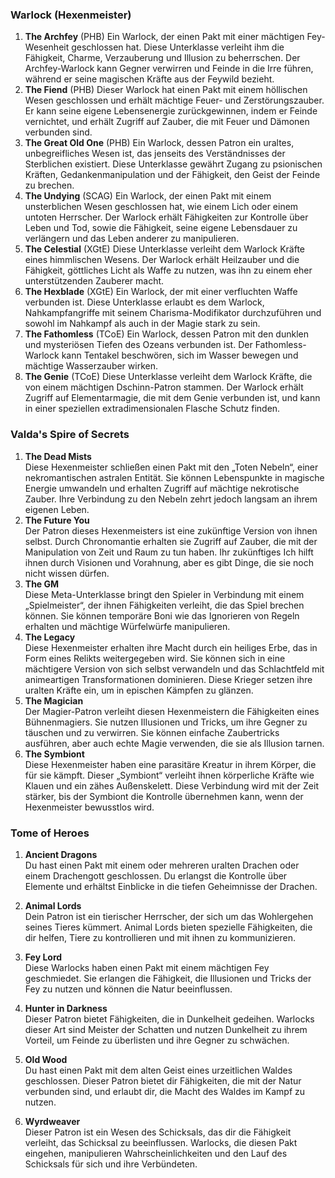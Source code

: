 
### **Warlock (Hexenmeister)**

1. **The Archfey** (PHB)
   Ein Warlock, der einen Pakt mit einer mächtigen Fey-Wesenheit geschlossen hat. Diese Unterklasse verleiht ihm die Fähigkeit, Charme, Verzauberung und Illusion zu beherrschen. Der Archfey-Warlock kann Gegner verwirren und Feinde in die Irre führen, während er seine magischen Kräfte aus der Feywild bezieht.
    <br/>
2. **The Fiend** (PHB)
   Dieser Warlock hat einen Pakt mit einem höllischen Wesen geschlossen und erhält mächtige Feuer- und Zerstörungszauber. Er kann seine eigene Lebensenergie zurückgewinnen, indem er Feinde vernichtet, und erhält Zugriff auf Zauber, die mit Feuer und Dämonen verbunden sind.
    <br/>
3. **The Great Old One** (PHB)
   Ein Warlock, dessen Patron ein uraltes, unbegreifliches Wesen ist, das jenseits des Verständnisses der Sterblichen existiert. Diese Unterklasse gewährt Zugang zu psionischen Kräften, Gedankenmanipulation und der Fähigkeit, den Geist der Feinde zu brechen.
    <br/>
4. **The Undying** (SCAG)
   Ein Warlock, der einen Pakt mit einem unsterblichen Wesen geschlossen hat, wie einem Lich oder einem untoten Herrscher. Der Warlock erhält Fähigkeiten zur Kontrolle über Leben und Tod, sowie die Fähigkeit, seine eigene Lebensdauer zu verlängern und das Leben anderer zu manipulieren.
    <br/>
5. **The Celestial** (XGtE)
   Diese Unterklasse verleiht dem Warlock Kräfte eines himmlischen Wesens. Der Warlock erhält Heilzauber und die Fähigkeit, göttliches Licht als Waffe zu nutzen, was ihn zu einem eher unterstützenden Zauberer macht.
    <br/>
6. **The Hexblade** (XGtE)
   Ein Warlock, der mit einer verfluchten Waffe verbunden ist. Diese Unterklasse erlaubt es dem Warlock, Nahkampfangriffe mit seinem Charisma-Modifikator durchzuführen und sowohl im Nahkampf als auch in der Magie stark zu sein.
    <br/>
7. **The Fathomless** (TCoE)
   Ein Warlock, dessen Patron mit den dunklen und mysteriösen Tiefen des Ozeans verbunden ist. Der Fathomless-Warlock kann Tentakel beschwören, sich im Wasser bewegen und mächtige Wasserzauber wirken.
    <br/>
8. **The Genie** (TCoE)
   Diese Unterklasse verleiht dem Warlock Kräfte, die von einem mächtigen Dschinn-Patron stammen. Der Warlock erhält Zugriff auf Elementarmagie, die mit dem Genie verbunden ist, und kann in einer speziellen extradimensionalen Flasche Schutz finden.
    <br/>


### **Valda's Spire of Secrets**

1. **The Dead Mists**  
    Diese Hexenmeister schließen einen Pakt mit den „Toten Nebeln“, einer nekromantischen astralen Entität. Sie können Lebenspunkte in magische Energie umwandeln und erhalten Zugriff auf mächtige nekrotische Zauber. Ihre Verbindung zu den Nebeln zehrt jedoch langsam an ihrem eigenen Leben.
    <br/>
2. **The Future You**  
    Der Patron dieses Hexenmeisters ist eine zukünftige Version von ihnen selbst. Durch Chronomantie erhalten sie Zugriff auf Zauber, die mit der Manipulation von Zeit und Raum zu tun haben. Ihr zukünftiges Ich hilft ihnen durch Visionen und Vorahnung, aber es gibt Dinge, die sie noch nicht wissen dürfen.
    <br/>
3. **The GM**  
    Diese Meta-Unterklasse bringt den Spieler in Verbindung mit einem „Spielmeister“, der ihnen Fähigkeiten verleiht, die das Spiel brechen können. Sie können temporäre Boni wie das Ignorieren von Regeln erhalten und mächtige Würfelwürfe manipulieren.
    <br/>
4. **The Legacy**  
    Diese Hexenmeister erhalten ihre Macht durch ein heiliges Erbe, das in Form eines Relikts weitergegeben wird. Sie können sich in eine mächtigere Version von sich selbst verwandeln und das Schlachtfeld mit animeartigen Transformationen dominieren. Diese Krieger setzen ihre uralten Kräfte ein, um in epischen Kämpfen zu glänzen.
    <br/>
5. **The Magician**  
    Der Magier-Patron verleiht diesen Hexenmeistern die Fähigkeiten eines Bühnenmagiers. Sie nutzen Illusionen und Tricks, um ihre Gegner zu täuschen und zu verwirren. Sie können einfache Zaubertricks ausführen, aber auch echte Magie verwenden, die sie als Illusion tarnen.
    <br/>
6. **The Symbiont**  
    Diese Hexenmeister haben eine parasitäre Kreatur in ihrem Körper, die für sie kämpft. Dieser „Symbiont“ verleiht ihnen körperliche Kräfte wie Klauen und ein zähes Außenskelett. Diese Verbindung wird mit der Zeit stärker, bis der Symbiont die Kontrolle übernehmen kann, wenn der Hexenmeister bewusstlos wird.

### **Tome of Heroes**

1. **Ancient Dragons**  
    Du hast einen Pakt mit einem oder mehreren uralten Drachen oder einem Drachengott geschlossen. Du erlangst die Kontrolle über Elemente und erhältst Einblicke in die tiefen Geheimnisse der Drachen.
    <br/>
    
2. **Animal Lords**  
    Dein Patron ist ein tierischer Herrscher, der sich um das Wohlergehen seines Tieres kümmert. Animal Lords bieten spezielle Fähigkeiten, die dir helfen, Tiere zu kontrollieren und mit ihnen zu kommunizieren.
    <br/>
    
3. **Fey Lord**  
    Diese Warlocks haben einen Pakt mit einem mächtigen Fey geschmiedet. Sie erlangen die Fähigkeit, die Illusionen und Tricks der Fey zu nutzen und können die Natur beeinflussen.
    <br/>
    
4. **Hunter in Darkness**  
    Dieser Patron bietet Fähigkeiten, die in Dunkelheit gedeihen. Warlocks dieser Art sind Meister der Schatten und nutzen Dunkelheit zu ihrem Vorteil, um Feinde zu überlisten und ihre Gegner zu schwächen.
    <br/>
    
5. **Old Wood**  
    Du hast einen Pakt mit dem alten Geist eines urzeitlichen Waldes geschlossen. Dieser Patron bietet dir Fähigkeiten, die mit der Natur verbunden sind, und erlaubt dir, die Macht des Waldes im Kampf zu nutzen.
    <br/>
    
6. **Wyrdweaver**  
    Dieser Patron ist ein Wesen des Schicksals, das dir die Fähigkeit verleiht, das Schicksal zu beeinflussen. Warlocks, die diesen Pakt eingehen, manipulieren Wahrscheinlichkeiten und den Lauf des Schicksals für sich und ihre Verbündeten.
    <br/>
